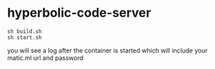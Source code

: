 # hyperbolic-code-server

```
sh build.sh
sh start.sh
```

you will see a log after the container is started which will include your matic.ml url and password

